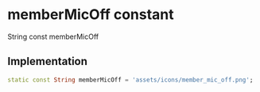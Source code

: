 


# memberMicOff constant







String const memberMicOff
  







## Implementation

```dart
static const String memberMicOff = 'assets/icons/member_mic_off.png';
```







